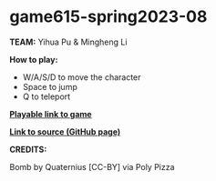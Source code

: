 # game615-spring2023-08

**TEAM:** Yihua Pu & Mingheng Li

 **How to play:** 
- W/A/S/D to move the character
- Space to jump
- Q to teleport
 
[**Playable link to game**](https://Mingheng117.github.io/game615-spring2023-final/final/play/) 

[**Link to source (GitHub page)**](https://github.com/Mingheng117/game615-spring2023-final/tree/main/final) 
 
 
 **CREDITS:**

Bomb by Quaternius [CC-BY] via Poly Pizza

